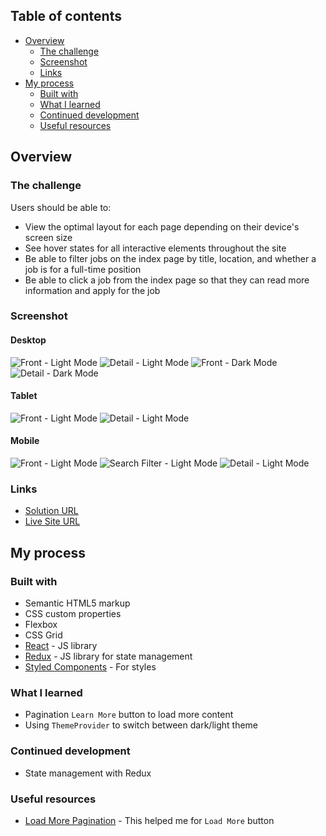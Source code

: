 ## Table of contents

- [Overview](#overview)
  - [The challenge](#the-challenge)
  - [Screenshot](#screenshot)
  - [Links](#links)
- [My process](#my-process)
  - [Built with](#built-with)
  - [What I learned](#what-i-learned)
  - [Continued development](#continued-development)
  - [Useful resources](#useful-resources)

## Overview

### The challenge

Users should be able to:

- View the optimal layout for each page depending on their device's screen size
- See hover states for all interactive elements throughout the site
- Be able to filter jobs on the index page by title, location, and whether a job is for a full-time position
- Be able to click a job from the index page so that they can read more information and apply for the job

### Screenshot

#### Desktop

![Front - Light Mode](./reference/front-desktop-light.png)
![Detail - Light Mode](./reference/detail-desktop-light.png)
![Front - Dark Mode](./reference/front-desktop-dark.png)
![Detail - Dark Mode](./reference/detail-desktop-dark.png)

#### Tablet

![Front - Light Mode](./reference/front-tablet-light.png)
![Detail - Light Mode](./reference/detail-tablet.png)

#### Mobile

![Front - Light Mode](./reference/front-mobile.png)
![Search Filter - Light Mode](./reference/front-search-filter-mobile.png)
![Detail - Light Mode](./reference/detail-mobile.png)

### Links

- [Solution URL](https://your-solution-url.com)
- [Live Site URL](vinhyan.github.io/devjobs/)

## My process

### Built with

- Semantic HTML5 markup
- CSS custom properties
- Flexbox
- CSS Grid
- [React](https://reactjs.org/) - JS library
- [Redux](https://redux.js.org/) - JS library for state management
- [Styled Components](https://styled-components.com/) - For styles

### What I learned

- Pagination `Learn More` button to load more content
- Using `ThemeProvider` to switch between dark/light theme

### Continued development

- State management with Redux

### Useful resources

- [Load More Pagination](https://www.youtube.com/watch?v=Ka3OQpwqxXA&t=378s) - This helped me for `Load More` button
